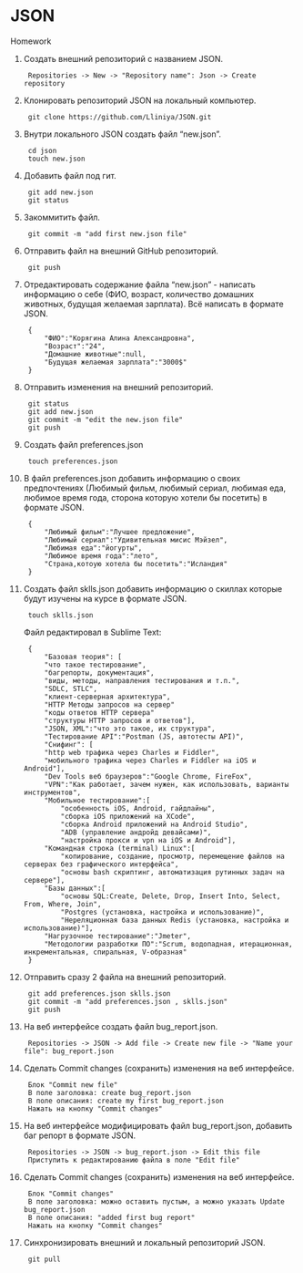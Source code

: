 # JSON
Homework

1. Создать внешний репозиторий c названием JSON.
	```
	 Repositories -> New -> "Repository name": Json -> Create repository
	```
2. Клонировать репозиторий JSON на локальный компьютер.
	```
	 git clone https://github.com/Lliniya/JSON.git
	```
3. Внутри локального JSON создать файл “new.json”.
	```
	 cd json
	 touch new.json
	```
4. Добавить файл под гит.
	```
	 git add new.json
	 git status
	```
5. Закоммитить файл.
	```
	 git commit -m "add first new.json file"
	```
6. Отправить файл на внешний GitHub репозиторий.
	```
	 git push
	```
7. Отредактировать содержание файла “new.json” - написать информацию о себе (ФИО, возраст, количество домашних животных, будущая желаемая зарплата). Всё написать в формате JSON.
	```
	 {
	     "ФИО":"Корягина Алина Александровна",
	     "Возраст":"24",
	     "Домашние животные":null,
	     "Будущая желаемая зарплата":"3000$"
	 }
	```
8. Отправить изменения на внешний репозиторий.
	```
	 git status
	 git add new.json
	 git commit -m "edit the new.json file"
	 git push
	```
9. Создать файл preferences.json
	```
	 touch preferences.json
	```
10. В файл preferences.json добавить информацию о своих предпочтениях (Любимый фильм, любимый сериал, любимая еда, любимое время года, сторона которую хотели бы посетить) в формате JSON.
	```
  	 {
	     "Любимый фильм":"Лучшее предложение",
	     "Любимый сериал":"Удивительная мисис Мэйзел",
	     "Любимая еда":"йогурты",
	     "Любимое время года":"лето",
	     "Страна,котоую хотела бы посетить":"Исландия"
	 }
	```
11. Создать файл sklls.json добавить информацию о скиллах которые будут изучены на курсе в формате JSON.
	```
	 touch sklls.json
	```
	Файл редактировал в Sublime Text:
	```
	 {
	     "Базовая теория": [
   		 "что такое тестирование",
   		 "багрепорты, документация",
   		 "виды, методы, направления тестирования и т.п.",
   		 "SDLC, STLC",
   		 "клиент-серверная архитектура",
   		 "HTTP Методы запросов на сервер"
   		 "коды ответов HTTP сервера"
   		 "структуры HTTP запросов и ответов"],
	     "JSON, XML":"что это такое, их структура",
	     "Тестирование API":"Postman (JS, автотесты API)",
	     "Снифинг": [
   		 "http web трафика через Charles и Fiddler",
   		 "мобильного трафика через Charles и Fiddler на iOS и Android"],
	     "Dev Tools веб браузеров":"Google Chrome, FireFox",
	     "VPN":"Как работает, зачем нужен, как использовать, варианты инструментов",
	     "Мобильное тестирование":[
    		 "особенность iOS, Android, гайдлайны",
    		 "сборка iOS приложений на XCode",
    		 "сборка Android приложений на Android Studio",
    		 "ADB (управление андройд девайсами)",
    		 "настройка прокси и vpn на iOS и Android"],
	     "Командная строка (terminal) Linux":[
    		 "копирование, создание, просмотр, перемещение файлов на серверах без графического интерфейса",
    		 "основы bash скриптинг, автоматизация рутинных задач на сервере"],
	     "Базы данных":[
    		 "основы SQL:Create, Delete, Drop, Insert Into, Select, From, Where, Join",
    		 "Postgres (установка, настройка и использование)",
    		 "Нереляционная база данных Redis (установка, настройка и использование)"],
	     "Нагрузочное тестирование":"Jmeter",
	     "Методологии разработки ПО":"Scrum, водопадная, итерационная, инкрементальная, спиральная, V-образная"
	 }
	```
12. Отправить сразу 2 файла на внешний репозиторий.
	```
	 git add preferences.json sklls.json
	 git commit -m "add preferences.json , sklls.json"
	 git push
	```
13. На веб интерфейсе создать файл bug_report.json.
	```
	 Repositories -> JSON -> Add file -> Create new file -> "Name your file": bug_report.json
	```
14. Сделать Commit changes (сохранить) изменения на веб интерфейсе.
	```
	 Блок "Commit new file"
	 В поле заголовка: create bug_report.json
	 В поле описания: create my first bug_report.json
	 Нажать на кнопку "Commit changes"
	```
15. На веб интерфейсе модифицировать файл bug_report.json, добавить баг репорт в формате JSON.
	```
	 Repositories -> JSON -> bug_report.json -> Edit this file 
	 Приступить к редактированию файла в поле "Edit file"
	```
16. Сделать Commit changes (сохранить) изменения на веб интерфейсе.
	```
	 Блок "Commit changes"
	 В поле заголовка: можно оставить пустым, а можно указать Update bug_report.json
	 В поле описания: "added first bug report"
	 Нажать на кнопку "Commit changes"
	```
17. Синхронизировать внешний и локальный репозиторий JSON.
	```
	 git pull
	```
